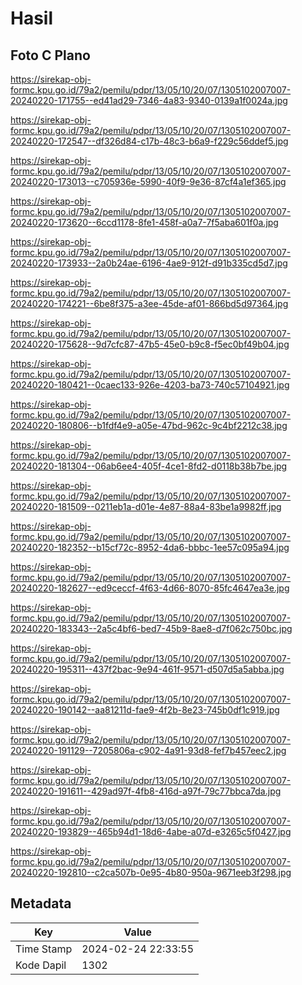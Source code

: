 # Hasil

## Foto C Plano

https://sirekap-obj-formc.kpu.go.id/79a2/pemilu/pdpr/13/05/10/20/07/1305102007007-20240220-171755--ed41ad29-7346-4a83-9340-0139a1f0024a.jpg

https://sirekap-obj-formc.kpu.go.id/79a2/pemilu/pdpr/13/05/10/20/07/1305102007007-20240220-172547--df326d84-c17b-48c3-b6a9-f229c56ddef5.jpg

https://sirekap-obj-formc.kpu.go.id/79a2/pemilu/pdpr/13/05/10/20/07/1305102007007-20240220-173013--c705936e-5990-40f9-9e36-87cf4a1ef365.jpg

https://sirekap-obj-formc.kpu.go.id/79a2/pemilu/pdpr/13/05/10/20/07/1305102007007-20240220-173620--6ccd1178-8fe1-458f-a0a7-7f5aba601f0a.jpg

https://sirekap-obj-formc.kpu.go.id/79a2/pemilu/pdpr/13/05/10/20/07/1305102007007-20240220-173933--2a0b24ae-6196-4ae9-912f-d91b335cd5d7.jpg

https://sirekap-obj-formc.kpu.go.id/79a2/pemilu/pdpr/13/05/10/20/07/1305102007007-20240220-174221--6be8f375-a3ee-45de-af01-866bd5d97364.jpg

https://sirekap-obj-formc.kpu.go.id/79a2/pemilu/pdpr/13/05/10/20/07/1305102007007-20240220-175628--9d7cfc87-47b5-45e0-b9c8-f5ec0bf49b04.jpg

https://sirekap-obj-formc.kpu.go.id/79a2/pemilu/pdpr/13/05/10/20/07/1305102007007-20240220-180421--0caec133-926e-4203-ba73-740c57104921.jpg

https://sirekap-obj-formc.kpu.go.id/79a2/pemilu/pdpr/13/05/10/20/07/1305102007007-20240220-180806--b1fdf4e9-a05e-47bd-962c-9c4bf2212c38.jpg

https://sirekap-obj-formc.kpu.go.id/79a2/pemilu/pdpr/13/05/10/20/07/1305102007007-20240220-181304--06ab6ee4-405f-4ce1-8fd2-d0118b38b7be.jpg

https://sirekap-obj-formc.kpu.go.id/79a2/pemilu/pdpr/13/05/10/20/07/1305102007007-20240220-181509--0211eb1a-d01e-4e87-88a4-83be1a9982ff.jpg

https://sirekap-obj-formc.kpu.go.id/79a2/pemilu/pdpr/13/05/10/20/07/1305102007007-20240220-182352--b15cf72c-8952-4da6-bbbc-1ee57c095a94.jpg

https://sirekap-obj-formc.kpu.go.id/79a2/pemilu/pdpr/13/05/10/20/07/1305102007007-20240220-182627--ed9ceccf-4f63-4d66-8070-85fc4647ea3e.jpg

https://sirekap-obj-formc.kpu.go.id/79a2/pemilu/pdpr/13/05/10/20/07/1305102007007-20240220-183343--2a5c4bf6-bed7-45b9-8ae8-d7f062c750bc.jpg

https://sirekap-obj-formc.kpu.go.id/79a2/pemilu/pdpr/13/05/10/20/07/1305102007007-20240220-195311--437f2bac-9e94-461f-9571-d507d5a5abba.jpg

https://sirekap-obj-formc.kpu.go.id/79a2/pemilu/pdpr/13/05/10/20/07/1305102007007-20240220-190142--aa81211d-fae9-4f2b-8e23-745b0df1c919.jpg

https://sirekap-obj-formc.kpu.go.id/79a2/pemilu/pdpr/13/05/10/20/07/1305102007007-20240220-191129--7205806a-c902-4a91-93d8-fef7b457eec2.jpg

https://sirekap-obj-formc.kpu.go.id/79a2/pemilu/pdpr/13/05/10/20/07/1305102007007-20240220-191611--429ad97f-4fb8-416d-a97f-79c77bbca7da.jpg

https://sirekap-obj-formc.kpu.go.id/79a2/pemilu/pdpr/13/05/10/20/07/1305102007007-20240220-193829--465b94d1-18d6-4abe-a07d-e3265c5f0427.jpg

https://sirekap-obj-formc.kpu.go.id/79a2/pemilu/pdpr/13/05/10/20/07/1305102007007-20240220-192810--c2ca507b-0e95-4b80-950a-9671eeb3f298.jpg


## Metadata

| Key        | Value               |
| ---------- | ------------------- |
| Time Stamp | 2024-02-24 22:33:55 |
| Kode Dapil | 1302                |



